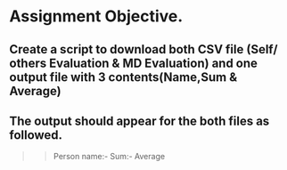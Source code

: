 #  Assignment Objective. 
## Create a script to download both CSV file (Self/ others Evaluation & MD Evaluation) and one output file with 3 contents(Name,Sum & Average)
## The output should appear for the both files as followed.
>> Person name:-
>> Sum:-
>> Average
